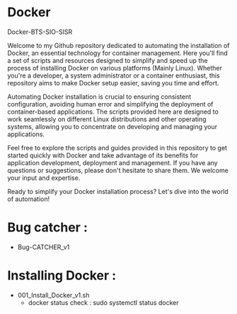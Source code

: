 # Docker
Docker-BTS-SIO-SISR

Welcome to my Github repository dedicated to automating the installation of Docker, an essential technology for container management. Here you'll find a set of scripts and resources designed to simplify and speed up the process of installing Docker on various platforms (Mainly Linux). Whether you're a developer, a system administrator or a container enthusiast, this repository aims to make Docker setup easier, saving you time and effort.

Automating Docker installation is crucial to ensuring consistent configuration, avoiding human error and simplifying the deployment of container-based applications. The scripts provided here are designed to work seamlessly on different Linux distributions and other operating systems, allowing you to concentrate on developing and managing your applications.

Feel free to explore the scripts and guides provided in this repository to get started quickly with Docker and take advantage of its benefits for application development, deployment and management. If you have any questions or suggestions, please don't hesitate to share them. We welcome your input and expertise.

Ready to simplify your Docker installation process? Let's dive into the world of automation!


# Bug catcher :
 - Bug-CATCHER_v1

# Installing Docker : 
 - 001_Install_Docker_v1.sh
   - docker status check : sudo systemctl status docker
     
